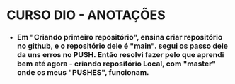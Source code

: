 # CURSO DIO - ANOTAÇÕES

* ### Em "Criando primeiro repositório", ensina criar repositório no github, e o repositório dele é "main". segui os passo dele da uns erros no PUSH. Então resolvi fazer pelo que aprendi bem até agora - criando repositório Local, com "master" onde os meus "PUSHES", funcionam.